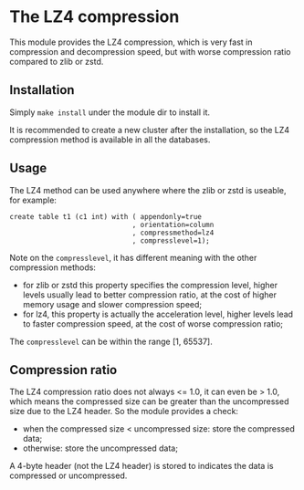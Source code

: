 The LZ4 compression
===================

This module provides the LZ4 compression, which is very fast in compression and
decompression speed, but with worse compression ratio compared to zlib or zstd.

Installation
------------

Simply `make install` under the module dir to install it.

It is recommended to create a new cluster after the installation, so the LZ4
compression method is available in all the databases.

Usage
-----

The LZ4 method can be used anywhere where the zlib or zstd is useable, for
example:

    create table t1 (c1 int) with ( appendonly=true
                                  , orientation=column
                                  , compressmethod=lz4
                                  , compresslevel=1);

Note on the `compresslevel`, it has different meaning with the other
compression methods:

- for zlib or zstd this property specifies the compression level, higher levels
  usually lead to better compression ratio, at the cost of higher memory usage
  and slower compression speed;
- for lz4, this property is actually the acceleration level, higher levels lead
  to faster compression speed, at the cost of worse compression ratio;

The `compresslevel` can be within the range [1, 65537].

Compression ratio
-----------------

The LZ4 compression ratio does not always <= 1.0, it can even be > 1.0, which
means the compressed size can be greater than the uncompressed size due to the
LZ4 header.  So the module provides a check:

- when the compressed size < uncompressed size: store the compressed data;
- otherwise: store the uncompressed data;

A 4-byte header (not the LZ4 header) is stored to indicates the data is
compressed or uncompressed.
